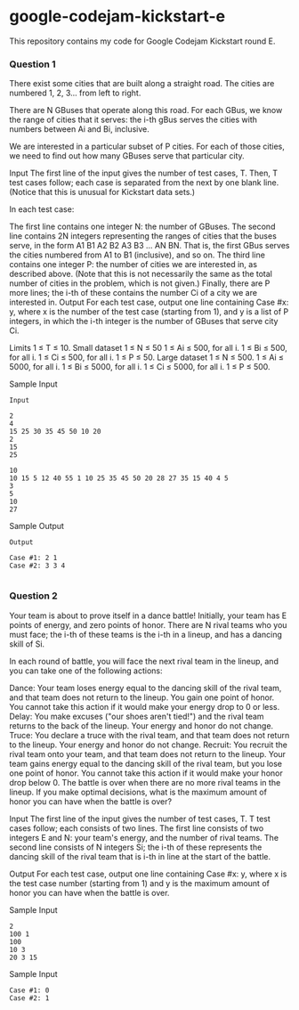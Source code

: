# google-codejam-kickstart-e
This repository contains my code for Google Codejam Kickstart round E.

### Question 1

There exist some cities that are built along a straight road. The cities are numbered 1, 2, 3... from left to right.

There are N GBuses that operate along this road. For each GBus, we know the range of cities that it serves: the i-th gBus serves the cities with numbers between Ai and Bi, inclusive.

We are interested in a particular subset of P cities. For each of those cities, we need to find out how many GBuses serve that particular city.

Input
The first line of the input gives the number of test cases, T. Then, T test cases follow; each case is separated from the next by one blank line. (Notice that this is unusual for Kickstart data sets.)

In each test case:

The first line contains one integer N: the number of GBuses.
The second line contains 2N integers representing the ranges of cities that the buses serve, in the form A1 B1 A2 B2 A3 B3 ... AN BN. That is, the first GBus serves the cities numbered from A1 to B1 (inclusive), and so on.
The third line contains one integer P: the number of cities we are interested in, as described above. (Note that this is not necessarily the same as the total number of cities in the problem, which is not given.)
Finally, there are P more lines; the i-th of these contains the number Ci of a city we are interested in.
Output
For each test case, output one line containing Case #x: y, where x is the number of the test case (starting from 1), and y is a list of P integers, in which the i-th integer is the number of GBuses that serve city Ci.

Limits
1 ≤ T ≤ 10.
Small dataset
1 ≤ N ≤ 50
1 ≤ Ai ≤ 500, for all i.
1 ≤ Bi ≤ 500, for all i.
1 ≤ Ci ≤ 500, for all i.
1 ≤ P ≤ 50.
Large dataset
1 ≤ N ≤ 500.
1 ≤ Ai ≤ 5000, for all i.
1 ≤ Bi ≤ 5000, for all i.
1 ≤ Ci ≤ 5000, for all i.
1 ≤ P ≤ 500.

Sample Input
```
Input

2
4
15 25 30 35 45 50 10 20
2
15
25

10
10 15 5 12 40 55 1 10 25 35 45 50 20 28 27 35 15 40 4 5
3
5
10
27

```

Sample Output
```
Output

Case #1: 2 1
Case #2: 3 3 4


```

### Question 2


Your team is about to prove itself in a dance battle! Initially, your team has E points of energy, and zero points of honor. There are N rival teams who you must face; the i-th of these teams is the i-th in a lineup, and has a dancing skill of Si.

In each round of battle, you will face the next rival team in the lineup, and you can take one of the following actions:

Dance: Your team loses energy equal to the dancing skill of the rival team, and that team does not return to the lineup. You gain one point of honor. You cannot take this action if it would make your energy drop to 0 or less.
Delay: You make excuses ("our shoes aren't tied!") and the rival team returns to the back of the lineup. Your energy and honor do not change.
Truce: You declare a truce with the rival team, and that team does not return to the lineup. Your energy and honor do not change.
Recruit: You recruit the rival team onto your team, and that team does not return to the lineup. Your team gains energy equal to the dancing skill of the rival team, but you lose one point of honor. You cannot take this action if it would make your honor drop below 0.
The battle is over when there are no more rival teams in the lineup. If you make optimal decisions, what is the maximum amount of honor you can have when the battle is over?

Input
The first line of the input gives the number of test cases, T. T test cases follow; each consists of two lines. The first line consists of two integers E and N: your team's energy, and the number of rival teams. The second line consists of N integers Si; the i-th of these represents the dancing skill of the rival team that is i-th in line at the start of the battle.

Output
For each test case, output one line containing Case #x: y, where x is the test case number (starting from 1) and y is the maximum amount of honor you can have when the battle is over.

Sample Input
```
2
100 1
100
10 3
20 3 15
```

Sample Input
```
Case #1: 0
Case #2: 1
```